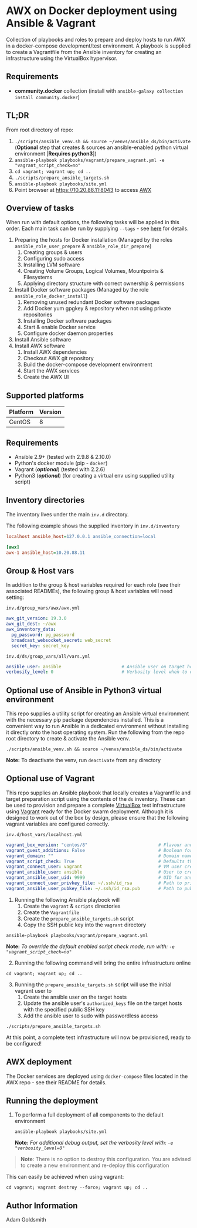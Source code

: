 # AWX on Docker deployment using Ansible & Vagrant

Collection of playbooks and roles to prepare and deploy hosts to run AWX in a docker-compose development/test environment. A playbook is supplied to create a Vagrantfile from the Ansible inventory for creating an infrastructure using the VirtualBox hypervisor.

## Requirements

* __community.docker__ collection (install with `ansible-galaxy collection install community.docker`)

## TL;DR

From root directory of repo:

1. `./scripts/ansible_venv.sh && source ~/venvs/ansible_ds/bin/activate` (__Optional__ step that creates & sources an ansible-enabled python virtual environment [__Requires python3__])
1. `ansible-playbook playbooks/vagrant/prepare_vagrant.yml -e "vagrant_script_check=no"`
1. `cd vagrant; vagrant up; cd ..`
1. `./scripts/prepare_ansible_targets.sh`
1. `ansible-playbook playbooks/site.yml`
1. Point browser at https://10.20.88.11:8043 to access [AWX](https://github.com/ansible/awx)

## Overview of tasks

When run with default options, the following tasks will be applied in this order. Each main task can be run by supplying `--tags` - see [here](#running-the-deployment) for details.

1. Preparing the hosts for Docker installation (Managed by the roles `ansible_role_user_prepare` & `ansible_role_dir_prepare`)
    1. Creating groups & users
    1. Configuring sudo access
    1. Installing LVM software
    1. Creating Volume Groups, Logical Volumes, Mountpoints & Filesystems
    1. Applying directory structure with correct ownership & permissions
1. Install Docker software packages (Managed by the role `ansible_role_docker_install`)
    1. Removing unused redundant Docker software packages
    1. Add Docker yum gpgkey & repository when not using private repositories
    1. Installing Docker software packages
    1. Start & enable Docker service
    1. Configure docker daemon properties
1. Install Ansible software
1. Install AWX software
    1. Install AWX dependencies
    1. Checkout AWX git repository
    1. Build the docker-compose development environment
    1. Start the AWX services
    1. Create the AWX UI

## Supported platforms

| Platform | Version |
|----------|---------|
| CentOS   | 8       |

## Requirements

* Ansible 2.9+ (tested with 2.9.8 & 2.10.0)
* Python's docker module (pip - `docker`)
* Vagrant (__*optional*__) (tested with 2.2.6)
* Python3 (__*optional*__) (for creating a virtual env using supplied utility script)

## Inventory directories

The inventory lives under the main `inv.d` directory.

The following example shows the supplied inventory in `inv.d/inventory`

```ini
localhost ansible_host=127.0.0.1 ansible_connection=local

[awx]
awx-1 ansible_host=10.20.88.11
```

## Group & Host vars

In addition to the group & host variables required for each role (see their associated READMEs), the following group & host variables will need setting:

`inv.d/group_vars/awx/awx.yml`
```yaml
awx_git_version: 19.3.0
awx_git_dest: ~/awx
awx_inventory_data:
  pg_password: pg_password
  broadcast_websocket_secret: web_secret
  secret_key: secret_key
```
`inv.d/ds/group_vars/all/vars.yml`
```yaml
ansible_user: ansible                       # Ansible user on target host
verbosity_level: 0                          # Verbosity level when to display debug output (0 = always, 1 = -v, 2 = -vv, etc)
```

## Optional use of Ansible in Python3 virtual environment

This repo supplies a utility script for creating an Ansible virtual environment with the necessary pip package dependencies installed. This is a convenient way to run Ansible in a dedicated environment without installing it directly onto the host operating system. Run the following from the repo root directory to create & activate the Ansible venv.

```
./scripts/ansible_venv.sh && source ~/venvs/ansible_ds/bin/activate
```

__Note:__ To deactivate the venv, run `deactivate` from any directory

## Optional use of Vagrant

This repo supplies an Ansible playbook that locally creates a Vagrantfile and target preparation script using the contents of the `ds` inventory. These can be used to provision and prepare a complete [VirtualBox](https://www.virtualbox.org) test infrastructure using [Vagrant](https://www.vagrantup.com) ready for the Docker swarm deployment. Although it is designed to work out of the box by design, please ensure that the following vagrant variables are configured correctly.

`inv.d/host_vars/localhost.yml`
```yaml
vagrant_box_version: "centos/8"                           # Flavour and version of Vagran Box
vagrant_guest_additions: False                            # Boolean for installing guest additions software
vagrant_domain: ""                                        # Domain name for vagrant hosts
vagrant_script_check: True                                # Defaults the prepare_ansible_targets.sh script to run in check mode
vagrant_connect_user: vagrant                             # VM user created by vagrant
vagrant_ansible_user: ansible                             # User to create in VM by prepare_ansible_targets.sh script
vagrant_ansible_user_uid: 9999                            # UID for ansible user
vagrant_connect_user_privkey_file: ~/.ssh/id_rsa          # Path to private SSH key used to connect to VM
vagrant_ansible_user_pubkey_file: ~/.ssh/id_rsa.pub       # Path to publc SSH key pair file
```

1. Running the following Ansible playbook will
    1. Create the `vagrant` & `scripts` directories
    1. Create the `Vagrantfile`
    1. Create the `prepare_ansible_targets.sh` script
    1. Copy the SSH public key into the `vagrant` directory

```
ansible-playbook playbooks/vagrant/prepare_vagrant.yml
```

__Note:__ *To override the default enabled script check mode, run with: `-e "vagrant_script_check=no"`*

2. Running the following command will bring the entire infrastructure online

```
cd vagrant; vagrant up; cd ..
```

3. Running the `prepare_ansible_targets.sh` script will use the initial vagrant user to
    1. Create the ansible user on the target hosts
    1. Update the ansible user's `authorized_keys` file on the target hosts with the specified public SSH key
    1. Add the ansible user to sudo with passwordless access

```
./scripts/prepare_ansible_targets.sh
```

At this point, a complete test infrastructure will now be provisioned, ready to be configured!

## AWX deployment

The Docker services are deployed using `docker-compose` files located in the AWX repo - see their README for details.


## Running the deployment

1. To perform a full deployment of all components to the default environment
    ```
    ansible-playbook playbooks/site.yml
    ```
    __Note:__ *For additional debug output, set the verbosity level with: `-e "verbosity_level=0"`*


>__Note__: There is no option to destroy this configuration. You are advised to create a new environment and re-deploy this configuration

This can easily be achieved when using vagrant:

```
cd vagrant; vagrant destroy --force; vagrant up; cd ..
```

## Author Information

Adam Goldsmith
